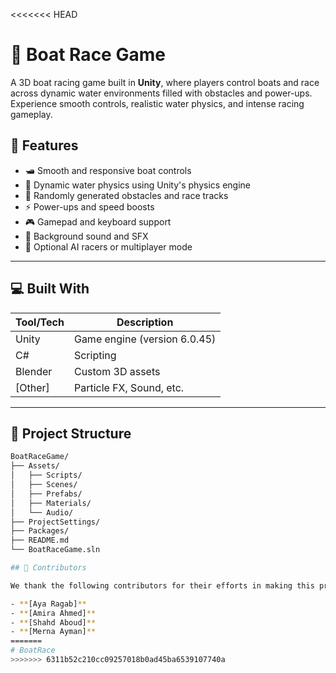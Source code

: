 <<<<<<< HEAD
# 🚤 Boat Race Game

A 3D boat racing game built in **Unity**, where players control boats and race across dynamic water environments filled with obstacles and power-ups. Experience smooth controls, realistic water physics, and intense racing gameplay.


## 🧠 Features

- 🛥️ Smooth and responsive boat controls
- 🌊 Dynamic water physics using Unity's physics engine
- 🧱 Randomly generated obstacles and race tracks
- ⚡ Power-ups and speed boosts
- 🎮 Gamepad and keyboard support
- 🎵 Background sound and SFX
- 🧠 Optional AI racers or multiplayer mode

---

## 💻 Built With

| Tool/Tech | Description                  |
|-----------|------------------------------|
| Unity     | Game engine (version 6.0.45)  |
| C#        | Scripting                    |
| Blender   | Custom 3D assets  |
| [Other]   | Particle FX, Sound, etc.     |

---

## 📁 Project Structure

```bash
BoatRaceGame/
├── Assets/
│   ├── Scripts/
│   ├── Scenes/
│   ├── Prefabs/
│   ├── Materials/
│   └── Audio/
├── ProjectSettings/
├── Packages/
├── README.md
└── BoatRaceGame.sln

## 🤝 Contributors

We thank the following contributors for their efforts in making this project possible:

- **[Aya Ragab]**
- **[Amira Ahmed]**
- **[Shahd Aboud]**
- **[Merna Ayman]**
=======
# BoatRace
>>>>>>> 6311b52c210cc09257018b0ad45ba6539107740a
